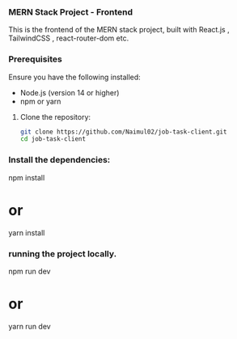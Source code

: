 ### MERN Stack Project - Frontend

This is the frontend of the MERN stack project, built with React.js , TailwindCSS , react-router-dom etc.
### Prerequisites

Ensure you have the following installed:

- Node.js (version 14 or higher)
- npm or yarn

1. Clone the repository:

   ```bash
   git clone https://github.com/Naimul02/job-task-client.git
   cd job-task-client

### Install the dependencies:
   npm install
# or
yarn install

### running the project locally.
npm run dev
# or
yarn run dev


